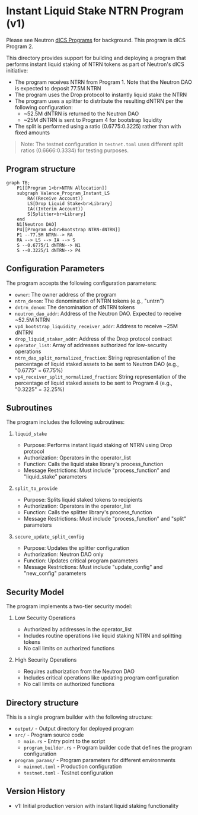 # Instant Liquid Stake NTRN Program (v1)

Please see Neutron [dICS Programs](../../Neutron_dICS_Programs.md) for background. This program is dICS Program 2.

This directory provides support for building and deploying a program that performs instant liquid staking of NTRN tokens as part of Neutron's dICS initiative:
- The program receives NTRN from Program 1. Note that the Neutron DAO is expected to deposit 77.5M NTRN 
- The program uses the Drop protocol to instantly liquid stake the NTRN
- The program uses a splitter to distribute the resulting dNTRN per the following configuration:
    - ~52.5M dNTRN is returned to the Neutron DAO
    - ~25M dNTRN is sent to Program 4 for bootstrap liquidity
- The split is performed using a ratio (0.6775:0.3225) rather than with fixed amounts

> Note: The testnet configuration in `testnet.toml` uses different split ratios (0.6666:0.3334) for testing purposes.

## Program structure
```mermaid
graph TB;
    P1[[Program 1<br>NTRN Allocation]]
    subgraph Valence_Program_Instant_LS
        RA((Receive Account))
        LS[Drop Liquid Stake<br>Library]
        IA((Interim Account))
        S[Splitter<br>Library]
    end
    N1[Neutron DAO]
    P4[[Program 4<br>Bootstrap NTRN-dNTRN]]
    P1 --77.5M NTRN--> RA
    RA --> LS --> IA --> S
    S --0.6775/1 dNTRN--> N1
    S --0.3225/1 dNTRN--> P4
```

## Configuration Parameters

The program accepts the following configuration parameters:

- `owner`: The owner address of the program
- `ntrn_denom`: The denomination of NTRN tokens (e.g., "untrn")
- `dntrn_denom`: The denomination of dNTRN tokens
- `neutron_dao_addr`: Address of the Neutron DAO. Expected to receive ~52.5M NTRN
- `vp4_bootstrap_liquidity_receiver_addr`: Address to receive ~25M dNTRN
- `drop_liquid_staker_addr`: Address of the Drop protocol contract
- `operator_list`: Array of addresses authorized for low-security operations
- `ntrn_dao_split_normalized_fraction`: String representation of the percentage of liquid staked assets to be sent to Neutron DAO (e.g., "0.6775" = 67.75%)
- `vp4_receiver_split_normalized_fraction`: String representation of the percentage of liquid staked assets to be sent to Program 4 (e.g., "0.3225" = 32.25%)

## Subroutines

The program includes the following subroutines:

1. `liquid_stake`
   - Purpose: Performs instant liquid staking of NTRN using Drop protocol
   - Authorization: Operators in the operator_list
   - Function: Calls the liquid stake library's process_function
   - Message Restrictions: Must include "process_function" and "liquid_stake" parameters

2. `split_to_provide`
   - Purpose: Splits liquid staked tokens to recipients
   - Authorization: Operators in the operator_list
   - Function: Calls the splitter library's process_function
   - Message Restrictions: Must include "process_function" and "split" parameters

3. `secure_update_split_config`
   - Purpose: Updates the splitter configuration
   - Authorization: Neutron DAO only
   - Function: Updates critical program parameters
   - Message Restrictions: Must include "update_config" and "new_config" parameters

## Security Model

The program implements a two-tier security model:

1. Low Security Operations
   - Authorized by addresses in the operator_list
   - Includes routine operations like liquid staking NTRN and splitting tokens
   - No call limits on authorized functions

2. High Security Operations
   - Requires authorization from the Neutron DAO
   - Includes critical operations like updating program configuration
   - No call limits on authorized functions

## Directory structure

This is a single program builder with the following structure:

- `output/` - Output directory for deployed program
- `src/` - Program source code
    - `main.rs` - Entry point to the script
    - `program_builder.rs` - Program builder code that defines the program configuration
- `program_params/` - Program parameters for different environments
    - `mainnet.toml` - Production configuration
    - `testnet.toml` - Testnet configuration

## Version History

- v1: Initial production version with instant liquid staking functionality 